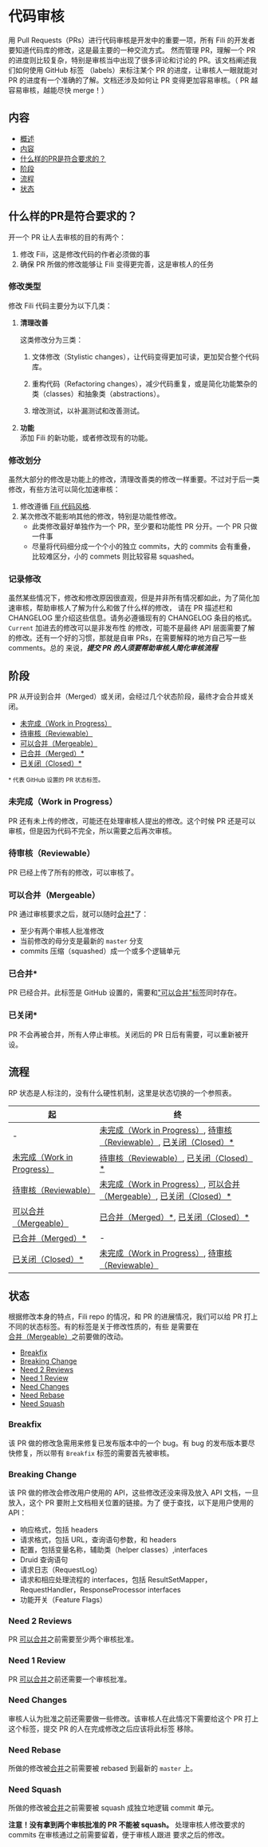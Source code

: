 代码审核
========

用 Pull Requests（PRs）进行代码审核是开发中的重要一项，所有 Fili 的开发者要知道代码库的修改，这是最主要的一种交流方式。
然而管理 PR，理解一个 PR 的进度则比较复杂，特别是审核当中出现了很多评论和讨论的 PR。该文档阐述我们如何使用 GitHub 标签
（labels）来标注某个 PR 的进度，让审核人一眼就能对 PR 的进度有一个准确的了解。文档还涉及如何让 PR 变得更加容易审核。（
PR 越容易审核，越能尽快 merge！）

内容
----

- [概述](#代码审核)
- [内容](#内容)
- [什么样的PR是符合要求的？](#什么样的PR是符合要求的？)
- [阶段](#阶段)
- [流程](#流程)
- [状态](#状态)

什么样的PR是符合要求的？
-----------------------

开一个 PR 让人去审核的目的有两个：

1. 修改 Fili，这是修改代码的作者必须做的事
2. 确保 PR 所做的修改能够让 Fili 变得更完善，这是审核人的任务

### 修改类型

修改 Fili 代码主要分为以下几类：

1. **清理改善**  

   这类修改分为三类：
   
   1. 文体修改（Stylistic changes），让代码变得更加可读，更加契合整个代码库。
   
   2. 重构代码（Refactoring changes），减少代码重复，或是简化功能繁杂的类（classes）和抽象类（abstractions）。
   
   3. 增改测试，以补漏测试和改善测试。
   
2. **功能**  
   添加 Fili 的新功能，或者修改现有的功能。

### 修改划分

虽然大部分的修改是功能上的修改，清理改善类的修改一样重要。不过对于后一类修改，有些方法可以简化加速审核：

1. 修改遵循 [Fili 代码风格][FiliStyle].
2. 某次修改不能影响其他的修改，特别是功能性修改。
   - 此类修改最好单独作为一个 PR，至少要和功能性 PR 分开。一个 PR 只做一件事
   - 尽量将代码细分成一个个小的独立 commits，大的 commits 会有重叠，比较难区分，小的 commets 则比较容易 squashed。
      
### 记录修改

虽然某些情况下，修改和修改原因很直观，但是并非所有情况都如此，为了简化加速审核，帮助审核人了解为什么和做了什么样的修改，
请在 PR 描述栏和 CHANGELOG 里介绍这些信息。请务必遵循现有的 CHANGELOG 条目的格式。`Current` 加进去的修改可以是非发布性
的修改，可能不是最终 API 层面需要了解的修改。还有一个好的习惯，那就是自审 PRs，在需要解释的地方自己写一些 comments。总的
来说，***提交 PR 的人须要帮助审核人简化审核流程***

阶段
----

PR 从开设到合并（Merged）或关闭，会经过几个状态阶段，最终才会合并或关闭。

- [未完成（Work in Progress）](#未完成)
- [待审核（Reviewable）](#待审核)
- [可以合并（Mergeable）](#可以合并)
- [已合并（Merged）*](#已合并)
- [已关闭（Closed）*](#已关闭)

<sub>* 代表 GitHub 设置的 PR 状态标签。</sub>

### 未完成（Work in Progress）

PR 还有未上传的修改，可能还在处理审核人提出的修改。这个时候 PR 还是可以审核，但是因为代码不完全，所以需要之后再次审核。

### 待审核（Reviewable）

PR 已经上传了所有的修改，可以审核了。

### 可以合并（Mergeable）

PR 通过审核要求之后，就可以随时[合并*](#已合并)了：

- 至少有两个审核人批准修改
- 当前修改的母分支是最新的 `master` 分支
- commits 压缩（squashed）成一个或多个逻辑单元

### 已合并*

PR 已经合并。此标签是 GitHub 设置的，需要和["可以合并"标签](#可以合并)同时存在。

### 已关闭*

PR 不会再被合并，所有人停止审核。关闭后的 PR 日后有需要，可以重新被开设。

流程
----

RP 状态是人标注的，没有什么硬性机制，这里是状态切换的一个参照表。

| 起                                    | 终                                                                                                      |
|---------------------------------------|---------------------------------------------------------------------------------------------------------|
| -                                     | [未完成（Work in Progress）](#未完成), [待审核（Reviewable）](#待审核), [已关闭（Closed）*](#已关闭)    |
| [未完成（Work in Progress）](#未完成) | [待审核（Reviewable）](#待审核), [已关闭（Closed）*](#已关闭)                                           |
| [待审核（Reviewable）](#待审核)       | [未完成（Work in Progress）](#未完成), [可以合并（Mergeable）](#可以合并), [已关闭（Closed）*](#已关闭) |
| [可以合并（Mergeable）](#可以合并)    | [已合并（Merged）*](#已合并), [已关闭（Closed）*](#已关闭)                                              |
| [已合并（Merged）*](#已合并)          | -                                                                                                       |
| [已关闭（Closed）*](#已关闭)          | [未完成（Work in Progress）](#未完成), [待审核（Reviewable）](#待审核)                                  |

状态
----

根据修改本身的特点，Fili repo 的情况，和 PR 的进展情况，我们可以给 PR 打上不同的状态标签。有的标签是关于修改性质的，有些
是需要在[合并（Mergeable）](#可以合并)之前要做的改动。

- [Breakfix](#breakfix)
- [Breaking Change](#breaking-change)
- [Need 2 Reviews](#need-2-reviews)
- [Need 1 Review](#need-1-review)
- [Need Changes](#need-changes)
- [Need Rebase](#need-rebase)
- [Need Squash](#need-squash)

### Breakfix

该 PR 做的修改急需用来修复已发布版本中的一个 bug。有 bug 的发布版本要尽快修复，所以带有 `Breakfix` 标签的需要首先被审核。

### Breaking Change

该 PR 做的修改会修改用户使用的 API，这些修改还没来得及放入 API 文档，一旦放入，这个 PR 要附上文档相关位置的链接。为了
便于查找，以下是用户使用的 API：

- 响应格式，包括 headers
- 请求格式，包括 URL，查询语句参数，和 headers
- 配置，包括变量名称，辅助类（helper classes）,interfaces
- Druid 查询语句
- 请求日志（RequestLog）
- 请求和相应处理流程的 interfaces，包括 ResultSetMapper，RequestHandler，ResponseProcessor interfaces
- 功能开关（Feature Flags）

### Need 2 Reviews

PR [可以合并](#可以合并)之前需要至少两个审核批准。

### Need 1 Review

PR [可以合并](#可以合并)之前还需要一个审核批准。

### Need Changes

审核人认为批准之前还需要做一些修改。该审核人在此情况下需要给这个 PR 打上这个标签，提交 PR 的人在完成修改之后应该将此标签
移除。

### Need Rebase

所做的修改被[合并](#可以合并)之前需要被 rebased 到最新的 `master` 上。

### Need Squash

所做的修改被[合并](#可以合并)之前需要被 squash 成独立地逻辑 commit 单元。

**注意！没有拿到两个审核批准的 PR 不能被 squash。** 处理审核人修改要求的 commits 在审核通过之前需要留着，便于审核人跟进
要求之后的修改。


[FiliStyle]: https://google.github.io/styleguide/javaguide.html
